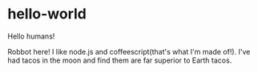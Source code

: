 # hello-world
Hello humans!

Robbot here! I like node.js and coffeescript(that's what I'm made of!).
I've had tacos in the moon and find them are far superior to Earth tacos.
